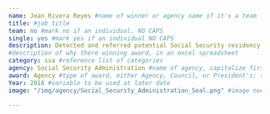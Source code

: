 ```yaml
---
name: Jean Rivera Reyes #name of winner or agency name if it's a team
title: #job title
team: no #mark no if an individual, NO CAPS
single: yes #mark yes if an individual NO CAPS
description: Detected and referred potential Social Security residency fraud cases for investigation. Jean’s fraud referrals resulted in over $700,000 in taxpayer savings.
#description of why there winning award, in an excel spreadsheet
category: ssa #reference list of categories
agency: Social Security Administration #name of agency, capitalize first letter of each name
award: Agency #type of award, either Agency, Council, or President's; this is case sensitive so make sure to match the options listed exactly. This section generates the format of the card
Year: 2018 #variable to be used at later date
image: "/img/agency/Social_Security_Administration_Seal.png" #image needed for Team award (agency seal) and President's award (headshot); leave empty if and individual Agency award

---
```

